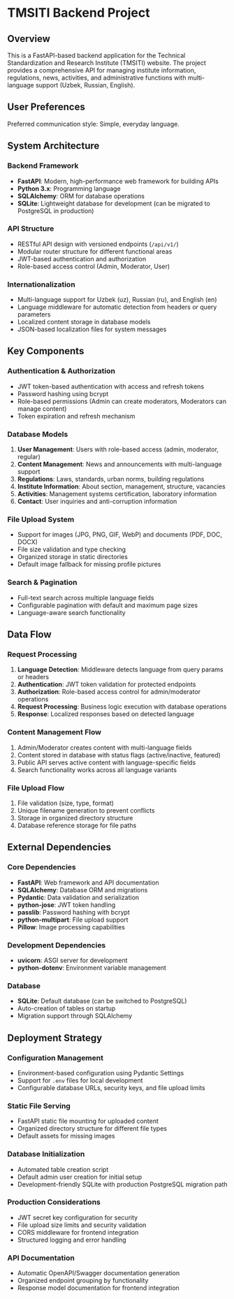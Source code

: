 # TMSITI Backend Project

## Overview

This is a FastAPI-based backend application for the Technical Standardization and Research Institute (TMSITI) website. The project provides a comprehensive API for managing institute information, regulations, news, activities, and administrative functions with multi-language support (Uzbek, Russian, English).

## User Preferences

Preferred communication style: Simple, everyday language.

## System Architecture

### Backend Framework
- **FastAPI**: Modern, high-performance web framework for building APIs
- **Python 3.x**: Programming language
- **SQLAlchemy**: ORM for database operations
- **SQLite**: Lightweight database for development (can be migrated to PostgreSQL in production)

### API Structure
- RESTful API design with versioned endpoints (`/api/v1/`)
- Modular router structure for different functional areas
- JWT-based authentication and authorization
- Role-based access control (Admin, Moderator, User)

### Internationalization
- Multi-language support for Uzbek (uz), Russian (ru), and English (en)
- Language middleware for automatic detection from headers or query parameters
- Localized content storage in database models
- JSON-based localization files for system messages

## Key Components

### Authentication & Authorization
- JWT token-based authentication with access and refresh tokens
- Password hashing using bcrypt
- Role-based permissions (Admin can create moderators, Moderators can manage content)
- Token expiration and refresh mechanism

### Database Models
1. **User Management**: Users with role-based access (admin, moderator, regular)
2. **Content Management**: News and announcements with multi-language support
3. **Regulations**: Laws, standards, urban norms, building regulations
4. **Institute Information**: About section, management, structure, vacancies
5. **Activities**: Management systems certification, laboratory information
6. **Contact**: User inquiries and anti-corruption information

### File Upload System
- Support for images (JPG, PNG, GIF, WebP) and documents (PDF, DOC, DOCX)
- File size validation and type checking
- Organized storage in static directories
- Default image fallback for missing profile pictures

### Search & Pagination
- Full-text search across multiple language fields
- Configurable pagination with default and maximum page sizes
- Language-aware search functionality

## Data Flow

### Request Processing
1. **Language Detection**: Middleware detects language from query params or headers
2. **Authentication**: JWT token validation for protected endpoints
3. **Authorization**: Role-based access control for admin/moderator operations
4. **Request Processing**: Business logic execution with database operations
5. **Response**: Localized responses based on detected language

### Content Management Flow
1. Admin/Moderator creates content with multi-language fields
2. Content stored in database with status flags (active/inactive, featured)
3. Public API serves active content with language-specific fields
4. Search functionality works across all language variants

### File Upload Flow
1. File validation (size, type, format)
2. Unique filename generation to prevent conflicts
3. Storage in organized directory structure
4. Database reference storage for file paths

## External Dependencies

### Core Dependencies
- **FastAPI**: Web framework and API documentation
- **SQLAlchemy**: Database ORM and migrations
- **Pydantic**: Data validation and serialization
- **python-jose**: JWT token handling
- **passlib**: Password hashing with bcrypt
- **python-multipart**: File upload support
- **Pillow**: Image processing capabilities

### Development Dependencies
- **uvicorn**: ASGI server for development
- **python-dotenv**: Environment variable management

### Database
- **SQLite**: Default database (can be switched to PostgreSQL)
- Auto-creation of tables on startup
- Migration support through SQLAlchemy

## Deployment Strategy

### Configuration Management
- Environment-based configuration using Pydantic Settings
- Support for `.env` files for local development
- Configurable database URLs, security keys, and file upload limits

### Static File Serving
- FastAPI static file mounting for uploaded content
- Organized directory structure for different file types
- Default assets for missing images

### Database Initialization
- Automated table creation script
- Default admin user creation for initial setup
- Development-friendly SQLite with production PostgreSQL migration path

### Production Considerations
- JWT secret key configuration for security
- File upload size limits and security validation
- CORS middleware for frontend integration
- Structured logging and error handling

### API Documentation
- Automatic OpenAPI/Swagger documentation generation
- Organized endpoint grouping by functionality
- Response model documentation for frontend integration